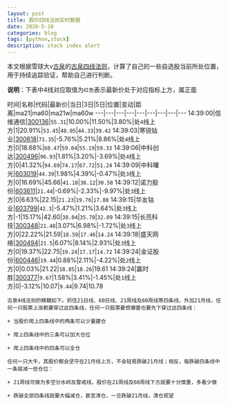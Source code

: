 ```yaml
---
layout: post
title: 股价四线法则实时数据
date: 2020-5-10
categories: blog
tags: [python,stock]
description: stock index alert
---
```



本文根据雪球大v[古泉](https://xueqiu.com/u/7148646888)的[古泉四线法则](https://xueqiu.com/7148646888/130498192)，计算了自己的一些自选股当前所处位置，用于持续追踪验证，帮助自己进行判断。

**说明**：下表中4线对应取值为`红色`表示最新价处于对应指标上方，属正面

时间|名称|代码|最新价|当日|3日|5日|位置|变动|距离|ma21|ma60|ma21w|ma60w
---|---|---|---|---|---|---|---|---
14:39:00|信维通信|[300136](https://xueqiu.com/S/SZ300136)|`55.31`|10.00%|11.50%|3.80%|处`4`线上方|1|20.91%|`53.45`|`48.05`|`44.33`|`39.42`
14:39:03|寒锐钴业|[300618](https://xueqiu.com/S/SZ300618)|`71.35`|-5.76%|5.21%|8.86%|处`4`线上方|0|18.68%|`68.47`|`59.04`|`55.19`|`59.33`
14:39:06|中科创达|[300496](https://xueqiu.com/S/SZ300496)|`96.93`|1.81%|3.20%|-3.69%|处`4`线上方|0|41.32%|`94.69`|`74.17`|`67.72`|`51.24`
14:39:09|中科曙光|[603019](https://xueqiu.com/S/SH603019)|`44.39`|1.98%|4.39%|-0.47%|处`3`线上方|0|16.69%|45.66|`41.18`|`38.12`|`30.58`
14:39:12|诺力股份|[603611](https://xueqiu.com/S/SH603611)|`21.44`|-0.69%|-2.33%|-9.97%|处`3`线上方|0|6.63%|22.15|`21.23`|`19.76`|`17.88`
14:39:15|华友钴业|[603799](https://xueqiu.com/S/SH603799)|`42.3`|-5.47%|1.21%|3.64%|处`3`线上方|-1|15.17%|42.60|`38.04`|`35.70`|`32.09`
14:39:15|长亮科技|[300348](https://xueqiu.com/S/SZ300348)|`21.48`|3.07%|6.98%|-1.72%|处`3`线上方|0|22.22%|21.59|`18.59`|`17.46`|`14.24`
14:39:18|盛天网络|[300494](https://xueqiu.com/S/SZ300494)|`21.5`|6.07%|8.14%|2.93%|处`3`线上方|0|19.37%|22.75|`19.24`|`17.17`|`14.72`
14:39:24|金证股份|[600446](https://xueqiu.com/S/SH600446)|`19.44`|0.88%|2.11%|-4.22%|处`2`线上方|0|0.03%|21.22|`18.85`|`18.26`|19.61
14:39:24|赢时胜|[300377](https://xueqiu.com/S/SZ300377)|`9.67`|1.58%|3.41%|-1.45%|处`1`线上方|0|-3.12%|10.07|`9.44`|9.74|10.78

```
古泉4线法则的精髓如下。抓住21日线、60日线、21周线及60周线等四条线，外加21月线，任何一只股票上涨都要穿过这四条线，任何一只股票要想爆雷也要先下穿过这四条线：

+ 当股价爬上四条线中的两条可以少量建仓

+ 爬上四条线中的三条可以加大仓位

+ 爬上四条线中的四条可以全仓

任何一只大牛，其股价都会坚守在21月线上方，不会轻易跌破21月线；相反，每跌破四条线中一条就减一些仓位：

+ 21周线可做为多空分水岭及警戒线，股价在21周线及60周线下方就要十分慎重，多看少做

+ 跌破全部四条线就要大幅减仓，甚至清仓，一旦跌破21月线，清仓观望
```